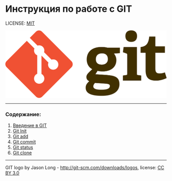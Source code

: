 #  Инструкция по работе с GIT

LICENSE: [MIT](./license.md)

![git-logo](assets/Git-logo.svg.png)

---

### Содержание:
1. [Введение в GIT](./Intro.md)
2. [Git Init](./init.md)
3. [Git add](./add.md)
4. [Git commit](./commit.md)
5. [Git status](./status.md)
6. [Git clone](./clone.md)

---

GIT logo by Jason Long - http://git-scm.com/downloads/logos, license: [CC BY 3.0](https://creativecommons.org/licenses/by/3.0/)
